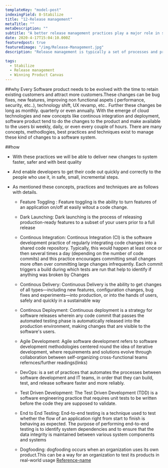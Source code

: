 ```yaml
---
templateKey: "model-post"
indexingField: 8-Stabilize
title: "12-Release management"
metaTitle: ""
metaDescription: ""
subtitle: "A better release management practices play a major role in stabilizing the product in long run"
date: 2020-4-17T15:04:10.000Z
featuredpost: true
featuredimage: "/img/Release-Management.jpg"
description: "Release management is typically a set of processes and practices to be followed when doing any changes to the existing system. Changes can be categorized as bug fixes, feature development and Platform/UX/Technology Shift."

tags:
  - Stabilize
  - Release management
  - Winning Product Canvas
---
```


##why
Every Software product needs to be evolved with the time to retain existing customers and attract more customers.These changes can be bug fixes, new features, improving non functional aspets ( performance, security, etc..), technology shift, UX revamp, etc.. Further these changes be long as monthly. quarterly or even annually. With the emerge of cloud technologies and new concepts like continous integration and deployment, software product tend to do the changes to the product and make available to the users bi weekly, daily, or even every couple of hours. There are many concepts, methodlogies, best practices and techniques exist to manage these kind of changes to a software system.

##how

- With these practices we will be able to deliver new changes to system faster, safer and with best quality
- And enable developers to get their code out quickly and correctly to the people who use it, in safe, small, incremental steps.
- As mentioned these concepts, practices and techniques are as follows with details.

  - Feature Toggling : Feature toggling is the ability to turn features of an application on/off at easily witout a code change.
  
  - Dark Launching: Dark launching is the process of releasing production-ready features to a subset of your users prior to a full release
  
  - Continous Integration: Continous Integration (CI) is the software development practice of regularly integrating code changes into a shared code repository. Typically, this would happen at least once or then several times a day (depending on the number of code commits) and this practice encourages committing small changes more often over committing large changes infrequently. Each commit triggers a build during which tests are run that help to identify if anything was broken by Changes
 
  - Continous Delivery: Continuous Delivery is the ability to get changes of all types—including new features, configuration changes, bug fixes and experiments—into production, or into the hands of users, safely and quickly in a sustainable way

  - Continous Deployment: Continuous deployment is a strategy for software releases wherein any code commit that passes the automated testing phase is automatically released into the production environment, making changes that are visible to the software's users.

  -  Agile Development: Agile software development refers to software development methodologies centered round the idea of iterative development, where requirements and solutions evolve through collaboration between self-organizing cross-functional teams
refernces/further readings(links)

  - DevOps: is a set of practices that automates the processes between software development and IT teams, in order that they can build, test, and release software faster and more reliably.
  - Test Driven Development: The Test Driven Development (TDD) is a software engineering practice that requires unit tests to be written before the code they are supposed to validate.
  - End to End Testing: End-to-end testing is a technique used to test whether the flow of an application right from start to finish is behaving as expected. The purpose of performing end-to-end testing is to identify system dependencies and to ensure that the data integrity is maintained between various system components and systems
  
  - Dogfooding: dogfooding occurs when an organization uses its own product.This can be a way for an organization to test its products in real-world usage
[Reference-name](https://techbeacon.com/devops/release-management-age-cd-are-you-ready-responsibility)
